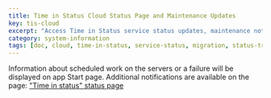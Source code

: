 ```yaml
---
title: Time in Status Cloud Status Page and Maintenance Updates
key: tis-cloud
excerpt: "Access Time in Status service status updates, maintenance notifications, and system availability information via dedicated status page."
category: system-information
tags: [doc, cloud, time-in-status, service-status, migration, status-tracking]
---
```


Information about scheduled work on the servers or a failure will be displayed on app Start page. Additional notifications are available on the page: ["Time in status" status page](https://timeinstatus.statuspage.io)

